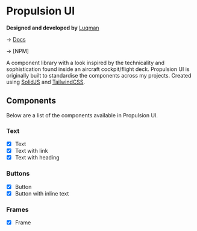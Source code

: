 # Propulsion UI

**Designed and developed by** [Luqman](https://theluqmn.github.io)

→ [Docs](https://theluqmn.github.io/propulsion-ui)

→ [NPM]

A component library with a look inspired by the technicality and sophistication found inside an aircraft cockpit/flight deck. Propulsion UI is originally built to standardise the components across my projects. Created using [SolidJS](https://www.solidjs.com) and [TailwindCSS](https://tailwindcss.com).

## Components

Below are a list of the components available in Propulsion UI.

### Text

- [x] Text
- [x] Text with link
- [x] Text with heading

### Buttons

- [x] Button
- [x] Button with inline text

### Frames

- [x] Frame
